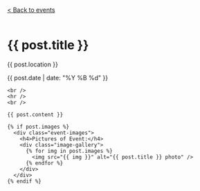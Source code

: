 <div>
  <br />
  <a class="medium" href="/events">&lt; Back to events</a>
  <br />
  <br />
  <div class="reading-width">
    <h1>{{ post.title }}</h1>
    <p class="medium">{{ post.location }}</p>
    <p class="gray medium">{{ post.date | date: "%Y %B %d" }}</p>

    <br />
    <hr />
    <br />

    {{ post.content }}

    {% if post.images %}
      <div class="event-images">
        <h4>Pictures of Event:</h4>
        <div class="image-gallery">
          {% for img in post.images %}
            <img src="{{ img }}" alt="{{ post.title }} photo" />
          {% endfor %}
        </div>
      </div>
    {% endif %}
  </div> <!-- end reading-width -->
</div> <!-- end outer div -->
